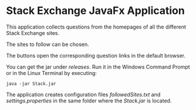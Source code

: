 # Stack Exchange JavaFx Application

This application collects questions from the homepages of all the different Stack Exchange sites.

The sites to follow can be chosen.

The buttons open the corresponding question links in the default browser.

You can get the jar under *releases*.
Run it in the Windows Command Prompt or in the Linux Terminal by executing:
```
java -jar Stack.jar
```
The application creates configuration files *followedSites.txt* and *settings.properties* in the same folder where the *Stack.jar* is located.

